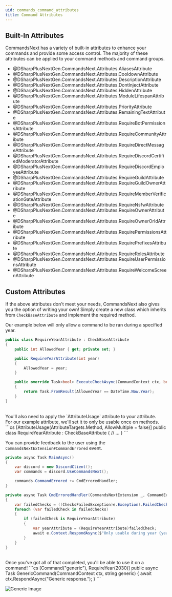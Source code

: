 ```yaml
---
uid: commands_command_attributes
title: Command Attributes
---
```


## Built-In Attributes
CommandsNext has a variety of built-in attributes to enhance your commands and provide some access control.
The majority of these attributes can be applied to your command methods and command groups.

- @DSharpPlusNextGen.CommandsNext.Attributes.AliasesAttribute
- @DSharpPlusNextGen.CommandsNext.Attributes.CooldownAttribute
- @DSharpPlusNextGen.CommandsNext.Attributes.DescriptionAttribute
- @DSharpPlusNextGen.CommandsNext.Attributes.DontInjectAttribute
- @DSharpPlusNextGen.CommandsNext.Attributes.HiddenAttribute
- @DSharpPlusNextGen.CommandsNext.Attributes.ModuleLifespanAttribute
- @DSharpPlusNextGen.CommandsNext.Attributes.PriorityAttribute
- @DSharpPlusNextGen.CommandsNext.Attributes.RemainingTextAttribute
- @DSharpPlusNextGen.CommandsNext.Attributes.RequireBotPermissionsAttribute
- @DSharpPlusNextGen.CommandsNext.Attributes.RequireCommunityAttribute
- @DSharpPlusNextGen.CommandsNext.Attributes.RequireDirectMessageAttribute
- @DSharpPlusNextGen.CommandsNext.Attributes.RequireDiscordCertifiedModeratorAttribute
- @DSharpPlusNextGen.CommandsNext.Attributes.RequireDiscordEmployeeAttribute
- @DSharpPlusNextGen.CommandsNext.Attributes.RequireGuildAttribute
- @DSharpPlusNextGen.CommandsNext.Attributes.RequireGuildOwnerAttribute
- @DSharpPlusNextGen.CommandsNext.Attributes.RequireMemberVerificationGateAttribute
- @DSharpPlusNextGen.CommandsNext.Attributes.RequireNsfwAttribute
- @DSharpPlusNextGen.CommandsNext.Attributes.RequireOwnerAttribute
- @DSharpPlusNextGen.CommandsNext.Attributes.RequireOwnerOrIdAttribute
- @DSharpPlusNextGen.CommandsNext.Attributes.RequirePermissionsAttribute
- @DSharpPlusNextGen.CommandsNext.Attributes.RequirePrefixesAttribute
- @DSharpPlusNextGen.CommandsNext.Attributes.RequireRolesAttribute
- @DSharpPlusNextGen.CommandsNext.Attributes.RequireUserPermissionsAttribute
- @DSharpPlusNextGen.CommandsNext.Attributes.RequireWelcomeScreenAttribute


## Custom Attributes
If the above attributes don't meet your needs, CommandsNext also gives you the option of writing your own!
Simply create a new class which inherits from `CheckBaseAttribute` and implement the required method.

Our example below will only allow a command to be ran during a specified year.
```cs
public class RequireYearAttribute : CheckBaseAttribute
{
    public int AllowedYear { get; private set; }

    public RequireYearAttribute(int year)
    {
        AllowedYear = year;
    }

    public override Task<bool> ExecuteCheckAsync(CommandContext ctx, bool help)
    {
        return Task.FromResult(AllowedYear == DateTime.Now.Year);
    }
}
```

<br/>
You'll also need to apply the `AttributeUsage` attribute to your attribute.<br/>
For our example attribute, we'll set it to only be usable once on methods.
```cs
[AttributeUsage(AttributeTargets.Method, AllowMultiple = false)]
public class RequireYearAttribute : CheckBaseAttribute
{
    // ...
}
```

You can provide feedback to the user using the `CommandsNextExtension#CommandErrored` event.
```cs
private async Task MainAsync()
{
    var discord = new DiscordClient();
	var commands = discord.UseCommandsNext();

	commands.CommandErrored += CmdErroredHandler;
}

private async Task CmdErroredHandler(CommandsNextExtension _, CommandErrorEventArgs e)
{
    var failedChecks = ((ChecksFailedException)e.Exception).FailedChecks;
    foreach (var failedCheck in failedChecks)
    {
        if (failedCheck is RequireYearAttribute)
        {
            var yearAttribute = (RequireYearAttribute)failedCheck;
            await e.Context.RespondAsync($"Only usable during year {yearAttribute.AllowedYear}.");
        }
    }
}
```

<br/>
Once you've got all of that completed, you'll be able to use it on a command!
```cs
[Command("generic"), RequireYear(2030)]
public async Task GenericCommand(CommandContext ctx, string generic)
{
    await ctx.RespondAsync("Generic response.");
}
```

![Generic Image](/images/commands_command_attributes_01.png)
